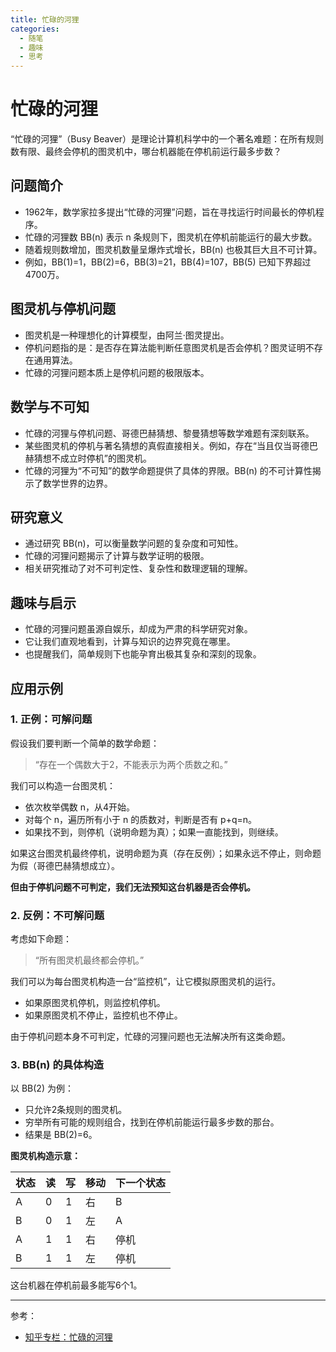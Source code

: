 ```yaml
---
title: 忙碌的河狸
categories:
  - 随笔
  - 趣味
  - 思考
---
```


# 忙碌的河狸

“忙碌的河狸”（Busy Beaver）是理论计算机科学中的一个著名难题：在所有规则数有限、最终会停机的图灵机中，哪台机器能在停机前运行最多步数？

## 问题简介
- 1962年，数学家拉多提出“忙碌的河狸”问题，旨在寻找运行时间最长的停机程序。
- 忙碌的河狸数 BB(n) 表示 n 条规则下，图灵机在停机前能运行的最大步数。
- 随着规则数增加，图灵机数量呈爆炸式增长，BB(n) 也极其巨大且不可计算。
- 例如，BB(1)=1，BB(2)=6，BB(3)=21，BB(4)=107，BB(5) 已知下界超过4700万。

## 图灵机与停机问题
- 图灵机是一种理想化的计算模型，由阿兰·图灵提出。
- 停机问题指的是：是否存在算法能判断任意图灵机是否会停机？图灵证明不存在通用算法。
- 忙碌的河狸问题本质上是停机问题的极限版本。

## 数学与不可知
- 忙碌的河狸与停机问题、哥德巴赫猜想、黎曼猜想等数学难题有深刻联系。
- 某些图灵机的停机与著名猜想的真假直接相关。例如，存在“当且仅当哥德巴赫猜想不成立时停机”的图灵机。
- 忙碌的河狸为“不可知”的数学命题提供了具体的界限。BB(n) 的不可计算性揭示了数学世界的边界。

## 研究意义
- 通过研究 BB(n)，可以衡量数学问题的复杂度和可知性。
- 忙碌的河狸问题揭示了计算与数学证明的极限。
- 相关研究推动了对不可判定性、复杂性和数理逻辑的理解。

## 趣味与启示
- 忙碌的河狸问题虽源自娱乐，却成为严肃的科学研究对象。
- 它让我们直观地看到，计算与知识的边界究竟在哪里。
- 也提醒我们，简单规则下也能孕育出极其复杂和深刻的现象。

## 应用示例

### 1. 正例：可解问题
假设我们要判断一个简单的数学命题：
> “存在一个偶数大于2，不能表示为两个质数之和。”

我们可以构造一台图灵机：
- 依次枚举偶数 n，从4开始。
- 对每个 n，遍历所有小于 n 的质数对，判断是否有 p+q=n。
- 如果找不到，则停机（说明命题为真）；如果一直能找到，则继续。

如果这台图灵机最终停机，说明命题为真（存在反例）；如果永远不停止，则命题为假（哥德巴赫猜想成立）。

**但由于停机问题不可判定，我们无法预知这台机器是否会停机。**

### 2. 反例：不可解问题
考虑如下命题：
> “所有图灵机最终都会停机。”

我们可以为每台图灵机构造一台“监控机”，让它模拟原图灵机的运行。
- 如果原图灵机停机，则监控机停机。
- 如果原图灵机不停止，监控机也不停止。

由于停机问题本身不可判定，忙碌的河狸问题也无法解决所有这类命题。

### 3. BB(n) 的具体构造
以 BB(2) 为例：
- 只允许2条规则的图灵机。
- 穷举所有可能的规则组合，找到在停机前能运行最多步数的那台。
- 结果是 BB(2)=6。

**图灵机构造示意：**

| 状态 | 读 | 写 | 移动 | 下一个状态 |
|------|----|----|------|------------|
| A    | 0  | 1  | 右   | B          |
| B    | 0  | 1  | 左   | A          |
| A    | 1  | 1  | 右   | 停机       |
| B    | 1  | 1  | 左   | 停机       |

这台机器在停机前最多能写6个1。

---

参考：
- [知乎专栏：忙碌的河狸](https://zhuanlan.zhihu.com/p/338370295)
